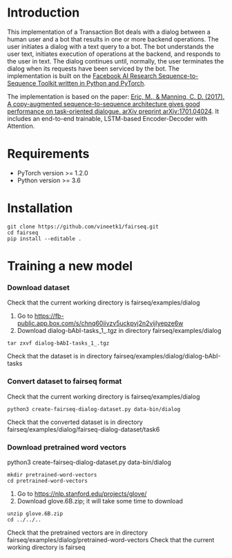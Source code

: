# Introduction
This implementation of a Transaction Bot deals with a dialog between a human user and a bot that results in one or more backend operations. The user initiates a dialog with a text query to a bot. The bot understands the user text, initiates execution of operations at the backend, and responds to the user in text. The dialog continues until, normally, the user terminates the dialog when its requests have been serviced by the bot. The implementation is built on the <a href="https://github.com/pytorch/fairseq" target="_blank">Facebook AI Research Sequence-to-Sequence Toolkit written in Python and PyTorch</a>.

The implementation is based on the paper: <a href="https://arxiv.org/pdf/1701.04024.pdf" target="_blank">Eric, M., & Manning, C. D. (2017). A copy-augmented sequence-to-sequence architecture gives good performance on task-oriented dialogue. arXiv preprint arXiv:1701.04024</a>. It includes an end-to-end trainable, LSTM-based Encoder-Decoder with Attention.
# Requirements
* PyTorch version >= 1.2.0
* Python version >= 3.6
# Installation
```
git clone https://github.com/vineetk1/fairseq.git
cd fairseq
pip install --editable .
```
# Training a new model
###   Download dataset
Check that the current working directory is fairseq/examples/dialog
1. Go to https://fb-public.app.box.com/s/chnq60iivzv5uckpvj2n2vijlyepze6w 
1. Download dialog-bAbI-tasks_1_.tgz in directory fairseq/examples/dialog
```
tar zxvf dialog-bAbI-tasks_1_.tgz
```
Check that the dataset is in directory fairseq/examples/dialog/dialog-bAbI-tasks
###   Convert dataset to fairseq format
Check that the current working directory is fairseq/examples/dialog
```
python3 create-fairseq-dialog-dataset.py data-bin/dialog
```
Check that the converted dataset is in directory fairseq/examples/dialog/fairseq-dialog-dataset/task6
###   Download pretrained word vectors
python3 create-fairseq-dialog-dataset.py data-bin/dialog
```
mkdir pretrained-word-vectors
cd pretrained-word-vectors
```
1. Go to https://nlp.stanford.edu/projects/glove/
1. Download glove.6B.zip; it will take some time to download
```
unzip glove.6B.zip
cd ../../..
```
Check that the pretrained vectors are in directory fairseq/examples/dialog/pretrained-word-vectors
Check that the current working directory is fairseq
